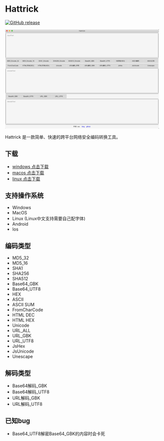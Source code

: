 Hattrick
================================
[![GitHub release](https://img.shields.io/github/release/veo/Hattrick.svg)](https://github.com/veo/Hattrick/releases/latest)

![Hattrick Screenshot](https://github.com/veo/Hattrick/raw/master/screenshot.png)


Hattrick 是一款简单、快速的跨平台网络安全编码转换工具。

## 下载
 * [windows 点击下载](https://github.com/veo/Hattrick/releases/download/1.0.0/Hattrick_windows.zip)
 * [macos 点击下载](https://github.com/veo/Hattrick/releases/download/1.0.0/Hattrick_macos.dmg)
 * [linux 点击下载](https://github.com/veo/Hattrick/releases/download/1.0.0/Hattrick_linux_amd64.tar.gz)
## 支持操作系统
 * Windows
 * MacOS
 * Linux (Linux中文支持需要自己配字体)
 * Android
 * Ios

## 编码类型
 * MD5_32
 * MD5_16
 * SHA1
 * SHA256
 * SHA512
 * Base64_GBK
 * Base64_UTF8
 * HEX
 * ASCII
 * ASCII SUM
 * FromCharCode
 * HTML DEC
 * HTML HEX
 * Unicode
 * URL_ALL
 * URL_GBK
 * URL_UTF8
 * JsHex
 * JsUnicode
 * Unescape
 
## 解码类型
 * Base64解码_GBK
 * Base64解码_UTF8
 * URL解码_GBK
 * URL解码_UTF8 

## 已知bug
 * Base64_UTF8解密Base64_GBK的内容时会卡死